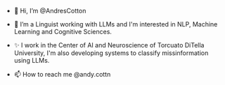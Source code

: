 - 👋 Hi, I’m @AndresCotton
- 👀 I’m a Linguist working with LLMs and I'm interested in NLP, Machine Learning and Cognitive Sciences.
- ✨ I work in the Center of AI and Neuroscience of Torcuato DiTella University, I'm also developing systems to classify missinformation using LLMs.

- 📫 How to reach me @andy.cottn

<!---
AndresCotton/AndresCotton is a ✨ special ✨ repository because its `README.md` (this file) appears on your GitHub profile.
You can click the Preview link to take a look at your changes.
--->
